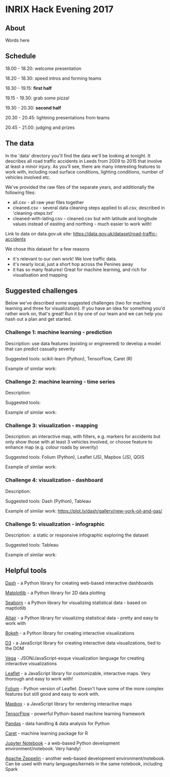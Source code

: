 # INRIX Hack Evening 2017

## About

Words here

## Schedule

18.00 - 18.20: welcome presentation

18.20 - 18.30: speed intros and forming teams

18.30 - 19.15: **first half**

19.15 - 19.30: grab some pizza!

19.30 - 20.30: **second half**

20.30 - 20.45: lightning presentations from teams

20.45 - 21.00: judging and prizes


## The data

In the 'data' directory you'll find the data we'll be looking at tonight. It describes all road traffic accidents in Leeds from 2009 to 2015 that involve at least a minor injury. As you'll see, there are many interesting features to work with, including road surface conditions, lighting conditions, number of vehicles involved etc. 

We've provided the raw files of the separate years, and additionally the following files:

* all.csv - all raw year files together
* cleaned.csv - several data cleaning steps applied to all.csv, described in 'cleaning-steps.txt'
* cleaned-with-latlng.csv - cleaned.csv but with latitude and longitude values instead of easting and northing - much easier to work with!

Link to data on data.gov.uk site: https://data.gov.uk/dataset/road-traffic-accidents

We chose this dataset for a few reasons
* it's relevant to our own work! We love traffic data.
* it's nearly local, just a short hop across the Penines away
* it has so many features! Great for machine learning, and rich for visualisation and mapping

## Suggested challenges

Below we've described some suggested challenges (two for machine learning and three for visualization).
If you have an idea for something you'd rather work on, that's great! Run it by one of our team and 
we can help you hash out a plan and get started.

### Challenge 1: machine learning - prediction

Description: use data features (existing or engineered) to develop a model that can predict casualty severity

Suggested tools: scikit-learn (Python), TensorFlow, Caret (R)

Example of similar work:

### Challenge 2: machine learning - time series

Description:

Suggested tools:

Example of similar work:

### Challenge 3: visualization - mapping

Description: an interactive map, with filters, e.g. markers for accidents but only show those with at least 3 vehicles involved, or choose feature to enhance map (e.g. colour roads by severity)

Suggested tools: Folium (Python), Leaflet (JS), Mapbox (JS), QGIS

Example of similar work:

### Challenge 4: visualization - dashboard

Description:

Suggested tools: Dash (Python), Tableau

Example of similar work: https://plot.ly/dash/gallery/new-york-oil-and-gas/

### Challenge 5: visualization - infographic

Description:  a static or responsive infographic exploring the dataset

Suggested tools: Tableau

Example of similar work:

## Helpful tools

[Dash](https://github.com/plotly/dash) - a Python library for creating web-based interactive dashboards

[Matplotlib](http://matplotlib.org/) - a Python library for 2D data plotting

[Seaborn](https://seaborn.pydata.org/) - a Python library for visualizing statistical data - based on maptlotlib

[Altair](https://altair-viz.github.io/) - a Python library for visualizing statistical data - pretty and easy to work with

[Bokeh](http://bokeh.pydata.org/en/latest/) - a Python library for creating interactive visualizations

[D3](https://d3js.org/) - a JavaScript library for creating interactive data visualizations, tied to the DOM

[Vega](https://vega.github.io/vega/) - JSON/JavaScript-esque visualization language for creating interactive visualizations

[Leaflet](http://leafletjs.com/) - a JavaScript library for customizable, interactive maps. Very thorough and easy to work with!

[Folium](https://github.com/python-visualization/folium) - Python version of Leaflet. Doesn't have some of the more complex features but still good and easy to work with.

[Mapbox](https://www.mapbox.com/mapbox-gl-js/api/) - a JavaScript library for rendering interactive maps

[TensorFlow](https://www.tensorflow.org/) - powerful Python-based machine learning framework

[Pandas](https://pandas.pydata.org/) - data handling & data analysis for Python

[Caret](http://topepo.github.io/caret/index.html) - machine learning package for R

[Jupyter Notebook](https://github.com/jupyter/notebook) - a web-based Python development environment/notebook. Very handy!

[Apache Zeppelin](https://zeppelin.apache.org/) - another web-based development environment/notebook. Can be used with many languages/kernels in the same notebook, including Spark

